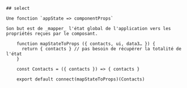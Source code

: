 
    
    ## select
    
    Une fonction `appState => componentProps`
    
    Son but est de _mapper_ l'état global de l'application vers les propriétés reçues par le composant.
    
        function mapStateToProps ({ contacts, ui, data3… }) {
          return { contacts } // pas besoin de récupérer la totalité de l'état
        }
    
        const Contacts = ({ contacts }) => { contacts }
    
        export default connect(mapStateToProps)(Contacts)
    
    